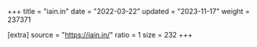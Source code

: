 +++
title = "iain.in"
date = "2022-03-22"
updated = "2023-11-17"
weight = 237371

[extra]
source = "https://iain.in/"
ratio = 1
size = 232
+++
